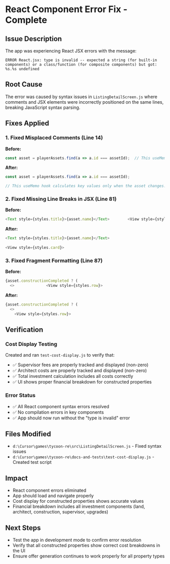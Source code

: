 # React Component Error Fix - Complete

## Issue Description
The app was experiencing React JSX errors with the message:
```
ERROR React.jsx: type is invalid -- expected a string (for built-in components) or a class/function (for composite components) but got: %s.%s undefined
```

## Root Cause
The error was caused by syntax issues in `ListingDetailScreen.js` where comments and JSX elements were incorrectly positioned on the same lines, breaking JavaScript syntax parsing.

## Fixes Applied

### 1. Fixed Misplaced Comments (Line 14)
**Before:**
```javascript
const asset = playerAssets.find(a => a.id === assetId);  // This useMemo hook calculates key values only when the asset changes.
```

**After:**
```javascript
const asset = playerAssets.find(a => a.id === assetId);

// This useMemo hook calculates key values only when the asset changes.
```

### 2. Fixed Missing Line Breaks in JSX (Line 81)
**Before:**
```javascript
<Text style={styles.title}>{asset.name}</Text>        <View style={styles.card}>
```

**After:**
```javascript
<Text style={styles.title}>{asset.name}</Text>
        
<View style={styles.card}>
```

### 3. Fixed Fragment Formatting (Line 87)
**Before:**
```javascript
{asset.constructionCompleted ? (
  <>              <View style={styles.row}>
```

**After:**
```javascript
{asset.constructionCompleted ? (
  <>
    <View style={styles.row}>
```

## Verification

### Cost Display Testing
Created and ran `test-cost-display.js` to verify that:
- ✅ Supervisor fees are properly tracked and displayed (non-zero)
- ✅ Architect costs are properly tracked and displayed (non-zero)
- ✅ Total investment calculation includes all costs correctly
- ✅ UI shows proper financial breakdown for constructed properties

### Error Status
- ✅ All React component syntax errors resolved
- ✅ No compilation errors in key components
- ✅ App should now run without the "type is invalid" error

## Files Modified
- `d:\Cursor\games\tycoon-re\src\ListingDetailScreen.js` - Fixed syntax issues
- `d:\Cursor\games\tycoon-re\docs-and-tests\test-cost-display.js` - Created test script

## Impact
- React component errors eliminated
- App should load and navigate properly
- Cost display for constructed properties shows accurate values
- Financial breakdown includes all investment components (land, architect, construction, supervisor, upgrades)

## Next Steps
- Test the app in development mode to confirm error resolution
- Verify that all constructed properties show correct cost breakdowns in the UI
- Ensure offer generation continues to work properly for all property types
